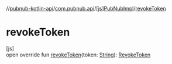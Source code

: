 //[pubnub-kotlin-api](../../../index.md)/[com.pubnub.api](../index.md)/[[js]PubNubImpl](index.md)/[revokeToken](revoke-token.md)

# revokeToken

[js]\
open override fun [revokeToken](revoke-token.md)(token: [String](https://kotlinlang.org/api/core/kotlin-stdlib/kotlin/-string/index.html)): [RevokeToken](../../com.pubnub.api.endpoints.access/-revoke-token/index.md)
